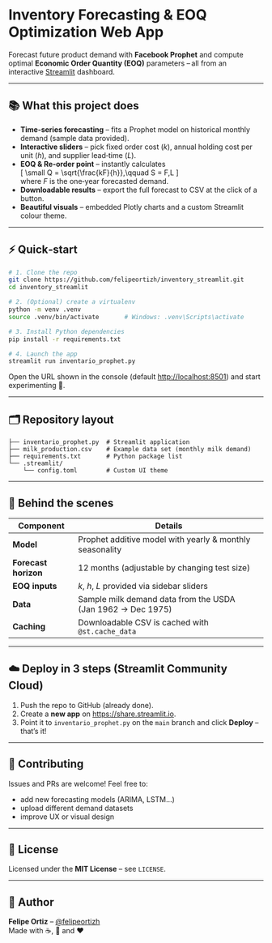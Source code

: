 # Inventory Forecasting & EOQ Optimization Web App

Forecast future product demand with **Facebook Prophet** and compute optimal **Economic Order Quantity (EOQ)** parameters – all from an interactive [Streamlit](https://streamlit.io/) dashboard.

---

## 📚 What this project does
* **Time‑series forecasting** – fits a Prophet model on historical monthly demand (sample data provided).
* **Interactive sliders** – pick fixed order cost (*k*), annual holding cost per unit (*h*), and supplier lead‑time (*L*).
* **EOQ & Re‑order point** – instantly calculates  
  \[
    \small
    Q = \sqrt{\frac{kF}{h}},\qquad
    S = F\,L
  \]  
  where *F* is the one‑year forecasted demand.
* **Downloadable results** – export the full forecast to CSV at the click of a button.
* **Beautiful visuals** – embedded Plotly charts and a custom Streamlit colour theme.

---

## ⚡ Quick‑start

```bash
# 1. Clone the repo
git clone https://github.com/felipeortizh/inventory_streamlit.git
cd inventory_streamlit

# 2. (Optional) create a virtualenv
python -m venv .venv
source .venv/bin/activate       # Windows: .venv\Scripts\activate

# 3. Install Python dependencies
pip install -r requirements.txt

# 4. Launch the app
streamlit run inventario_prophet.py
```

Open the URL shown in the console (default <http://localhost:8501>) and start experimenting 🎉.

---

## 🗂️ Repository layout

```
├── inventario_prophet.py  # Streamlit application
├── milk_production.csv    # Example data set (monthly milk demand)
├── requirements.txt       # Python package list
└── .streamlit/
    └── config.toml        # Custom UI theme
```

---

## 🔬 Behind the scenes

| Component | Details |
|-----------|---------|
| **Model** | Prophet additive model with yearly & monthly seasonality |
| **Forecast horizon** | 12 months (adjustable by changing test size) |
| **EOQ inputs** | *k*, *h*, *L* provided via sidebar sliders |
| **Data** | Sample milk demand data from the USDA (Jan 1962 → Dec 1975) |
| **Caching** | Downloadable CSV is cached with `@st.cache_data` |

---

## ☁️ Deploy in 3 steps (Streamlit Community Cloud)

1. Push the repo to GitHub (already done).  
2. Create a **new app** on <https://share.streamlit.io>.  
3. Point it to `inventario_prophet.py` on the `main` branch and click **Deploy** – that’s it!

---

## 🤝 Contributing

Issues and PRs are welcome! Feel free to:

* add new forecasting models (ARIMA, LSTM…)
* upload different demand datasets
* improve UX or visual design

---

## 📜 License

Licensed under the **MIT License** – see `LICENSE`.

---

## 🙋 Author

**Felipe Ortiz** – [@felipeortizh](https://github.com/felipeortizh)  
Made with ☕, 🐍 and ❤️
